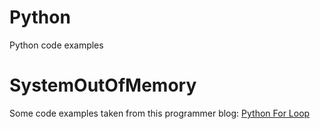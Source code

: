 # Python
Python code examples

# SystemOutOfMemory
Some code examples taken from this programmer blog: <a href="https://systemoutofmemory.com/blogs/the-programmer-blog/python-for-loop">Python For Loop</a>
